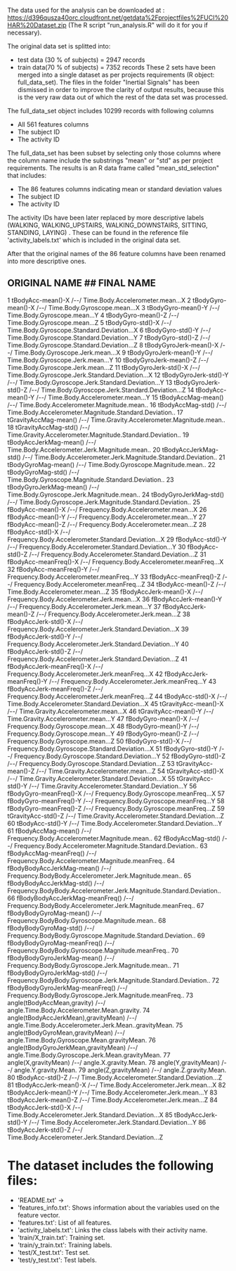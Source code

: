 The data used for the analysis can be downloaded at :
https://d396qusza40orc.cloudfront.net/getdata%2Fprojectfiles%2FUCI%20HAR%20Dataset.zip 
(The R script "run_analysis.R" will do it for you if necessary).

The original data set is splitted into:
- test data (30 % of subjects) = 2947 records
- train data(70 % of subjects) = 7352 records
These 2 sets have been merged into a single dataset as per projects requirements (R object: full_data_set).
The files in the folder "Inertial Signals" has been dismissed in order to improve the clarity of output results, because this is the very raw data out of which the rest of the data set was processed.

The full_data_set object includes 10299 records with following columns
- All 561 features columns
- The subject ID
- The activity ID

The full_data_set has been subset by selecting only those columns where the column name include the substrings "mean" or "std" as per project requirements. The results is an R data frame called "mean_std_selection" that includes:
- The 86 features columns indicating mean or standard deviation values
- The subject ID
- The activity ID

The activity IDs have been later replaced by more descriptive labels (WALKING, WALKING_UPSTAIRS, WALKING_DOWNSTAIRS, SITTING, STANDING, LAYING) . These can be found in the reference file 'activity_labels.txt' which is included in the original data set.

After that the original names of the 86 feature columns have been renamed into more descriptive ones.

##	ORIGINAL NAME		  ##	  FINAL NAME
1	tBodyAcc-mean()-X	/--/	Time.Body.Accelerometer.mean...X
2	tBodyGyro-mean()-X	/--/	Time.Body.Gyroscope.mean...X
3	tBodyGyro-mean()-Y	/--/	Time.Body.Gyroscope.mean...Y
4	tBodyGyro-mean()-Z	/--/	Time.Body.Gyroscope.mean...Z
5	tBodyGyro-std()-X	/--/	Time.Body.Gyroscope.Standard.Deviation...X
6	tBodyGyro-std()-Y	/--/	Time.Body.Gyroscope.Standard.Deviation...Y
7	tBodyGyro-std()-Z	/--/	Time.Body.Gyroscope.Standard.Deviation...Z
8	tBodyGyroJerk-mean()-X	/--/	Time.Body.Gyroscope.Jerk.mean...X
9	tBodyGyroJerk-mean()-Y	/--/	Time.Body.Gyroscope.Jerk.mean...Y
10	tBodyGyroJerk-mean()-Z	/--/	Time.Body.Gyroscope.Jerk.mean...Z
11	tBodyGyroJerk-std()-X	/--/	Time.Body.Gyroscope.Jerk.Standard.Deviation...X
12	tBodyGyroJerk-std()-Y	/--/	Time.Body.Gyroscope.Jerk.Standard.Deviation...Y
13	tBodyGyroJerk-std()-Z	/--/	Time.Body.Gyroscope.Jerk.Standard.Deviation...Z
14	tBodyAcc-mean()-Y	/--/	Time.Body.Accelerometer.mean...Y
15	tBodyAccMag-mean()	/--/	Time.Body.Accelerometer.Magnitude.mean..
16	tBodyAccMag-std()	/--/	Time.Body.Accelerometer.Magnitude.Standard.Deviation..
17	tGravityAccMag-mean()	/--/	Time.Gravity.Accelerometer.Magnitude.mean..
18	tGravityAccMag-std()	/--/	Time.Gravity.Accelerometer.Magnitude.Standard.Deviation..
19	tBodyAccJerkMag-mean()	/--/	Time.Body.Accelerometer.Jerk.Magnitude.mean..
20	tBodyAccJerkMag-std()	/--/	Time.Body.Accelerometer.Jerk.Magnitude.Standard.Deviation..
21	tBodyGyroMag-mean()	/--/	Time.Body.Gyroscope.Magnitude.mean..
22	tBodyGyroMag-std()	/--/	Time.Body.Gyroscope.Magnitude.Standard.Deviation..
23	tBodyGyroJerkMag-mean()	/--/	Time.Body.Gyroscope.Jerk.Magnitude.mean..
24	tBodyGyroJerkMag-std()	/--/	Time.Body.Gyroscope.Jerk.Magnitude.Standard.Deviation..
25	fBodyAcc-mean()-X	/--/	Frequency.Body.Accelerometer.mean...X
26	fBodyAcc-mean()-Y	/--/	Frequency.Body.Accelerometer.mean...Y
27	fBodyAcc-mean()-Z	/--/	Frequency.Body.Accelerometer.mean...Z
28	fBodyAcc-std()-X	/--/	Frequency.Body.Accelerometer.Standard.Deviation...X
29	fBodyAcc-std()-Y	/--/	Frequency.Body.Accelerometer.Standard.Deviation...Y
30	fBodyAcc-std()-Z	/--/	Frequency.Body.Accelerometer.Standard.Deviation...Z
31	fBodyAcc-meanFreq()-X	/--/	Frequency.Body.Accelerometer.meanFreq...X
32	fBodyAcc-meanFreq()-Y	/--/	Frequency.Body.Accelerometer.meanFreq...Y
33	fBodyAcc-meanFreq()-Z	/--/	Frequency.Body.Accelerometer.meanFreq...Z
34	tBodyAcc-mean()-Z	/--/	Time.Body.Accelerometer.mean...Z
35	fBodyAccJerk-mean()-X	/--/	Frequency.Body.Accelerometer.Jerk.mean...X
36	fBodyAccJerk-mean()-Y	/--/	Frequency.Body.Accelerometer.Jerk.mean...Y
37	fBodyAccJerk-mean()-Z	/--/	Frequency.Body.Accelerometer.Jerk.mean...Z
38	fBodyAccJerk-std()-X	/--/	Frequency.Body.Accelerometer.Jerk.Standard.Deviation...X
39	fBodyAccJerk-std()-Y	/--/	Frequency.Body.Accelerometer.Jerk.Standard.Deviation...Y
40	fBodyAccJerk-std()-Z	/--/	Frequency.Body.Accelerometer.Jerk.Standard.Deviation...Z
41	fBodyAccJerk-meanFreq()-X	/--/	Frequency.Body.Accelerometer.Jerk.meanFreq...X
42	fBodyAccJerk-meanFreq()-Y	/--/	Frequency.Body.Accelerometer.Jerk.meanFreq...Y
43	fBodyAccJerk-meanFreq()-Z	/--/	Frequency.Body.Accelerometer.Jerk.meanFreq...Z
44	tBodyAcc-std()-X	/--/	Time.Body.Accelerometer.Standard.Deviation...X
45	tGravityAcc-mean()-X	/--/	Time.Gravity.Accelerometer.mean...X
46	tGravityAcc-mean()-Y	/--/	Time.Gravity.Accelerometer.mean...Y
47	fBodyGyro-mean()-X	/--/	Frequency.Body.Gyroscope.mean...X
48	fBodyGyro-mean()-Y	/--/	Frequency.Body.Gyroscope.mean...Y
49	fBodyGyro-mean()-Z	/--/	Frequency.Body.Gyroscope.mean...Z
50	fBodyGyro-std()-X	/--/	Frequency.Body.Gyroscope.Standard.Deviation...X
51	fBodyGyro-std()-Y	/--/	Frequency.Body.Gyroscope.Standard.Deviation...Y
52	fBodyGyro-std()-Z	/--/	Frequency.Body.Gyroscope.Standard.Deviation...Z
53	tGravityAcc-mean()-Z	/--/	Time.Gravity.Accelerometer.mean...Z
54	tGravityAcc-std()-X	/--/	Time.Gravity.Accelerometer.Standard.Deviation...X
55	tGravityAcc-std()-Y	/--/	Time.Gravity.Accelerometer.Standard.Deviation...Y
56	fBodyGyro-meanFreq()-X	/--/	Frequency.Body.Gyroscope.meanFreq...X
57	fBodyGyro-meanFreq()-Y	/--/	Frequency.Body.Gyroscope.meanFreq...Y
58	fBodyGyro-meanFreq()-Z	/--/	Frequency.Body.Gyroscope.meanFreq...Z
59	tGravityAcc-std()-Z	/--/	Time.Gravity.Accelerometer.Standard.Deviation...Z
60	tBodyAcc-std()-Y	/--/	Time.Body.Accelerometer.Standard.Deviation...Y
61	fBodyAccMag-mean()	/--/	Frequency.Body.Accelerometer.Magnitude.mean..
62	fBodyAccMag-std()	/--/	Frequency.Body.Accelerometer.Magnitude.Standard.Deviation..
63	fBodyAccMag-meanFreq()	/--/	Frequency.Body.Accelerometer.Magnitude.meanFreq..
64	fBodyBodyAccJerkMag-mean()	/--/	Frequency.BodyBody.Accelerometer.Jerk.Magnitude.mean..
65	fBodyBodyAccJerkMag-std()	/--/	Frequency.BodyBody.Accelerometer.Jerk.Magnitude.Standard.Deviation..
66	fBodyBodyAccJerkMag-meanFreq()	/--/	Frequency.BodyBody.Accelerometer.Jerk.Magnitude.meanFreq..
67	fBodyBodyGyroMag-mean()	/--/	Frequency.BodyBody.Gyroscope.Magnitude.mean..
68	fBodyBodyGyroMag-std()	/--/	Frequency.BodyBody.Gyroscope.Magnitude.Standard.Deviation..
69	fBodyBodyGyroMag-meanFreq()	/--/	Frequency.BodyBody.Gyroscope.Magnitude.meanFreq..
70	fBodyBodyGyroJerkMag-mean()	/--/	Frequency.BodyBody.Gyroscope.Jerk.Magnitude.mean..
71	fBodyBodyGyroJerkMag-std()	/--/	Frequency.BodyBody.Gyroscope.Jerk.Magnitude.Standard.Deviation..
72	fBodyBodyGyroJerkMag-meanFreq()	/--/	Frequency.BodyBody.Gyroscope.Jerk.Magnitude.meanFreq..
73	angle(tBodyAccMean,gravity)	/--/	angle.Time.Body.Accelerometer.Mean.gravity.
74	angle(tBodyAccJerkMean),gravityMean)	/--/	angle.Time.Body.Accelerometer.Jerk.Mean..gravityMean.
75	angle(tBodyGyroMean,gravityMean)	/--/	angle.Time.Body.Gyroscope.Mean.gravityMean.
76	angle(tBodyGyroJerkMean,gravityMean)	/--/	angle.Time.Body.Gyroscope.Jerk.Mean.gravityMean.
77	angle(X,gravityMean)	/--/	angle.X.gravity.Mean.
78	angle(Y,gravityMean)	/--/	angle.Y.gravity.Mean.
79	angle(Z,gravityMean)	/--/	angle.Z.gravity.Mean.
80	tBodyAcc-std()-Z	/--/	Time.Body.Accelerometer.Standard.Deviation...Z
81	tBodyAccJerk-mean()-X	/--/	Time.Body.Accelerometer.Jerk.mean...X
82	tBodyAccJerk-mean()-Y	/--/	Time.Body.Accelerometer.Jerk.mean...Y
83	tBodyAccJerk-mean()-Z	/--/	Time.Body.Accelerometer.Jerk.mean...Z
84	tBodyAccJerk-std()-X	/--/	Time.Body.Accelerometer.Jerk.Standard.Deviation...X
85	tBodyAccJerk-std()-Y	/--/	Time.Body.Accelerometer.Jerk.Standard.Deviation...Y
86	tBodyAccJerk-std()-Z	/--/	Time.Body.Accelerometer.Jerk.Standard.Deviation...Z





The dataset includes the following files:
=========================================
- 'README.txt' -> 
- 'features_info.txt': Shows information about the variables used on the feature vector.
- 'features.txt': List of all features.
- 'activity_labels.txt': Links the class labels with their activity name.
- 'train/X_train.txt': Training set.
- 'train/y_train.txt': Training labels.
- 'test/X_test.txt': Test set.
- 'test/y_test.txt': Test labels.
